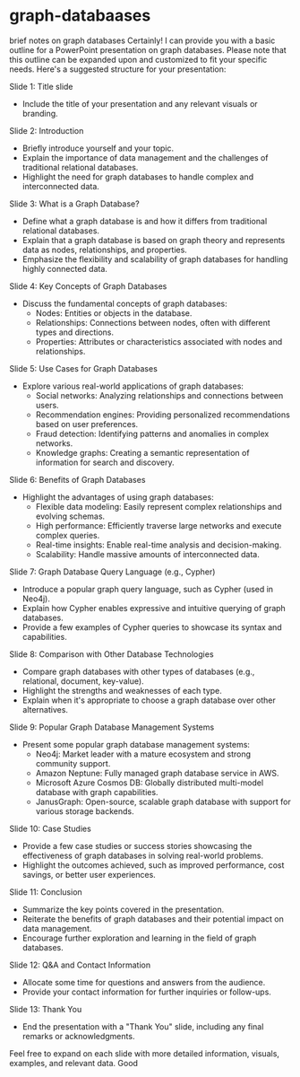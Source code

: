 # graph-databaases
brief notes on graph databases
Certainly! I can provide you with a basic outline for a PowerPoint presentation on graph databases. Please note that this outline can be expanded upon and customized to fit your specific needs. Here's a suggested structure for your presentation:

Slide 1: Title slide
- Include the title of your presentation and any relevant visuals or branding.

Slide 2: Introduction
- Briefly introduce yourself and your topic.
- Explain the importance of data management and the challenges of traditional relational databases.
- Highlight the need for graph databases to handle complex and interconnected data.

Slide 3: What is a Graph Database?
- Define what a graph database is and how it differs from traditional relational databases.
- Explain that a graph database is based on graph theory and represents data as nodes, relationships, and properties.
- Emphasize the flexibility and scalability of graph databases for handling highly connected data.

Slide 4: Key Concepts of Graph Databases
- Discuss the fundamental concepts of graph databases:
  - Nodes: Entities or objects in the database.
  - Relationships: Connections between nodes, often with different types and directions.
  - Properties: Attributes or characteristics associated with nodes and relationships.

Slide 5: Use Cases for Graph Databases
- Explore various real-world applications of graph databases:
  - Social networks: Analyzing relationships and connections between users.
  - Recommendation engines: Providing personalized recommendations based on user preferences.
  - Fraud detection: Identifying patterns and anomalies in complex networks.
  - Knowledge graphs: Creating a semantic representation of information for search and discovery.

Slide 6: Benefits of Graph Databases
- Highlight the advantages of using graph databases:
  - Flexible data modeling: Easily represent complex relationships and evolving schemas.
  - High performance: Efficiently traverse large networks and execute complex queries.
  - Real-time insights: Enable real-time analysis and decision-making.
  - Scalability: Handle massive amounts of interconnected data.

Slide 7: Graph Database Query Language (e.g., Cypher)
- Introduce a popular graph query language, such as Cypher (used in Neo4j).
- Explain how Cypher enables expressive and intuitive querying of graph databases.
- Provide a few examples of Cypher queries to showcase its syntax and capabilities.

Slide 8: Comparison with Other Database Technologies
- Compare graph databases with other types of databases (e.g., relational, document, key-value).
- Highlight the strengths and weaknesses of each type.
- Explain when it's appropriate to choose a graph database over other alternatives.

Slide 9: Popular Graph Database Management Systems
- Present some popular graph database management systems:
  - Neo4j: Market leader with a mature ecosystem and strong community support.
  - Amazon Neptune: Fully managed graph database service in AWS.
  - Microsoft Azure Cosmos DB: Globally distributed multi-model database with graph capabilities.
  - JanusGraph: Open-source, scalable graph database with support for various storage backends.

Slide 10: Case Studies
- Provide a few case studies or success stories showcasing the effectiveness of graph databases in solving real-world problems.
- Highlight the outcomes achieved, such as improved performance, cost savings, or better user experiences.

Slide 11: Conclusion
- Summarize the key points covered in the presentation.
- Reiterate the benefits of graph databases and their potential impact on data management.
- Encourage further exploration and learning in the field of graph databases.

Slide 12: Q&A and Contact Information
- Allocate some time for questions and answers from the audience.
- Provide your contact information for further inquiries or follow-ups.

Slide 13: Thank You
- End the presentation with a "Thank You" slide, including any final remarks or acknowledgments.

Feel free to expand on each slide with more detailed information, visuals, examples, and relevant data. Good
